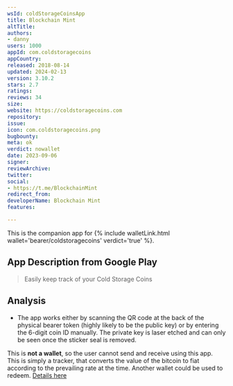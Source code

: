 ```yaml
---
wsId: coldStorageCoinsApp
title: Blockchain Mint
altTitle: 
authors:
- danny
users: 1000
appId: com.coldstoragecoins
appCountry: 
released: 2018-08-14
updated: 2024-02-13
version: 3.10.2
stars: 2.7
ratings: 
reviews: 34
size: 
website: https://coldstoragecoins.com
repository: 
issue: 
icon: com.coldstoragecoins.png
bugbounty: 
meta: ok
verdict: nowallet
date: 2023-09-06
signer: 
reviewArchive: 
twitter: 
social:
- https://t.me/BlockchainMint
redirect_from: 
developerName: Blockchain Mint
features: 

---
```


This is the companion app for {% include walletLink.html wallet='bearer/coldstoragecoins' verdict='true' %}. 

## App Description from Google Play

> Easily keep track of your Cold Storage Coins

## Analysis 

- The app works either by scanning the QR code at the back of the physical bearer token (highly likely to be the public key) or by entering the 6-digit coin ID manually. The private key is laser etched and can only be seen once the sticker seal is removed.

This is **not a wallet**, so the user cannot send and receive using this app. This is simply a tracker, that converts the value of the bitcoin to fiat according to the prevailing rate at the time. Another wallet could be used to redeem. [Details here](https://blockchainmint.com/pages/redeem)

